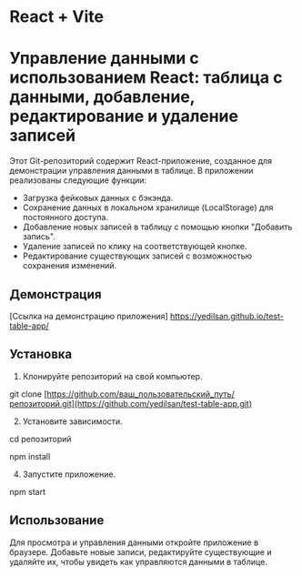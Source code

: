 # React + Vite

# Управление данными с использованием React: таблица с данными, добавление, редактирование и удаление записей

Этот Git-репозиторий содержит React-приложение, созданное для демонстрации управления данными в таблице. В приложении реализованы следующие функции:

- Загрузка фейковых данных с бэкэнда.
- Сохранение данных в локальном хранилище (LocalStorage) для постоянного доступа.
- Добавление новых записей в таблицу с помощью кнопки "Добавить запись".
- Удаление записей по клику на соответствующей кнопке.
- Редактирование существующих записей с возможностью сохранения изменений.

## Демонстрация

[Ссылка на демонстрацию приложения] https://yedilsan.github.io/test-table-app/

## Установка

1. Клонируйте репозиторий на свой компьютер.

git clone [https://github.com/ваш_пользовательский_путь/репозиторий.git](https://github.com/yedilsan/test-table-app.git)

2. Установите зависимости.

cd репозиторий

npm install

4. Запустите приложение.
   
npm start

## Использование
Для просмотра и управления данными откройте приложение в браузере.
Добавьте новые записи, редактируйте существующие и удаляйте их, чтобы увидеть как управляются данными в таблице.
